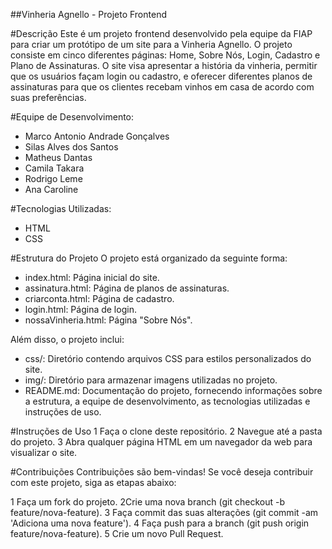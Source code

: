 ##Vinheria Agnello - Projeto Frontend

#Descrição
Este é um projeto frontend desenvolvido pela equipe da FIAP para criar um protótipo de um site para a Vinheria Agnello. O projeto consiste em cinco diferentes páginas: Home, Sobre Nós, Login, Cadastro e Plano de Assinaturas. O site visa apresentar a história da vinheria, permitir que os usuários façam login ou cadastro, e oferecer diferentes planos de assinaturas para que os clientes recebam vinhos em casa de acordo com suas preferências.

#Equipe de Desenvolvimento:
- Marco Antonio Andrade Gonçalves
- Silas Alves dos Santos
- Matheus Dantas
- Camila Takara
- Rodrigo Leme
- Ana Caroline

#Tecnologias Utilizadas:
- HTML
- CSS

#Estrutura do Projeto
O projeto está organizado da seguinte forma:

- index.html: Página inicial do site.
- assinatura.html: Página de planos de assinaturas.
- criarconta.html: Página de cadastro.
- login.html: Página de login.
- nossaVinheria.html: Página "Sobre Nós".

Além disso, o projeto inclui:

- css/: Diretório contendo arquivos CSS para estilos personalizados do site.
- img/: Diretório para armazenar imagens utilizadas no projeto.
- README.md: Documentação do projeto, fornecendo informações sobre a estrutura, a equipe de desenvolvimento, as tecnologias utilizadas e instruções de uso.

#Instruções de Uso
1 Faça o clone deste repositório.
2 Navegue até a pasta do projeto.
3 Abra qualquer página HTML em um navegador da web para visualizar o site.

#Contribuições
Contribuições são bem-vindas! Se você deseja contribuir com este projeto, siga as etapas abaixo:

1 Faça um fork do projeto.
2Crie uma nova branch (git checkout -b feature/nova-feature).
3 Faça commit das suas alterações (git commit -am 'Adiciona uma nova feature').
4 Faça push para a branch (git push origin feature/nova-feature).
5 Crie um novo Pull Request.
